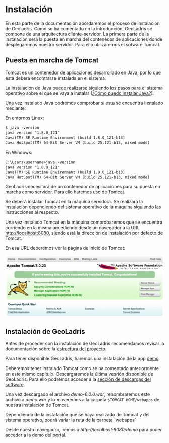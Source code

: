 # Instalación

En esta parte de la documentación abordaremos el proceso de instalación de Geoladris. Como se ha comentado en la introducción, GeoLadris se compone de una arquitectura cliente-servidor. La primera parte de la instalación será la puesta en marcha del contenedor de aplicaciones donde desplegaremos nuestro servidor. Para ello utilizaremos el sotware Tomcat.

## Puesta en marcha de Tomcat

Tomcat es un contenedor de aplicaciones desarrollado en Java, por lo que esta deberá encontrarse instalada en el sistema.

La instalación  de Java puede realizarse siguiendo los pasos para el sistema operativo sobre el que se vaya a instalar ([¿Cómo puedo instalar Java?](https://www.java.com/es/download/help/download_options.xml)).

Una vez instalado Java podremos comprobar si esta se encuentra instalado mediante:

En entornos Linux:
```
$ java -version
java version "1.8.0_121"
Java(TM) SE Runtime Environment (build 1.8.0_121-b13)
Java HotSpot(TM) 64-Bit Server VM (build 25.121-b13, mixed mode)
```

En Windows:
```
C:\Users\username>java -version
java version "1.8.0_121"
Java(TM) SE Runtime Environment (build 1.8.0_121-b13)
Java HotSpot(TM) 64-Bit Server VM (build 25.121-b13, mixed mode)
```

GeoLadris necesitará de un contenedor de aplicaciones para su puesta en marcha como servidor. Para ello haremos uso de [Tomcat](http://tomcat.apache.org/).

Se deberá instalar Tomcat en la máquina servidora. Se realizará la instalación dependiendo del sistema operativo de la máquina siguiendo las instrucciones al respecto.

Una vez instalado Tomcat en la máquina comprobaremos que se encuentra corriendo en la misma accediendo desde un navegador a la URL [http://localhost:8080](http://localhost:8080), siendo está la dirección de instalación por defecto de Tomcat.

En esa URL deberemos ver la página de inicio de Tomcat:

![Página de inicio de Tomcat](../_images/tomcat.png)

## Instalación de GeoLadris
Antes de proceder con la instalación de GeoLadris recomendamos revisar la documentación sobre la [estructura del proyecto](project_structure.md).

Para tener disponible GeoLadris, haremos una instalación de la app [demo](https://github.com/geoladris/apps/tree/master/demo).

Deberemos tener instalado Tomcat como se ha comentado anteriormente en este mismo capítulo. Descargaremos la última vesrión disponible de GeoLadris. Para ello podremos acceder a la [sección de descargas del software](download.md).

Una vez descargado el archivo *demo-6.0.0.war*, renombraremos este archivo a *demo.war* y lo moveremos a la carpeta `$TOMCAT_HOME/webapps` de nuestra instalación de Tomcat.

<aside class="warning">
Dependiendo de la instalación que se haya realizado de Tomcat y del sistema operativo, podrá variar la ruta de la carpeta `webapps`
</aside>

Desde nuestro navegador, iremos a *http://localhost:8080/demo* para poder acceder a la demo del portal.
